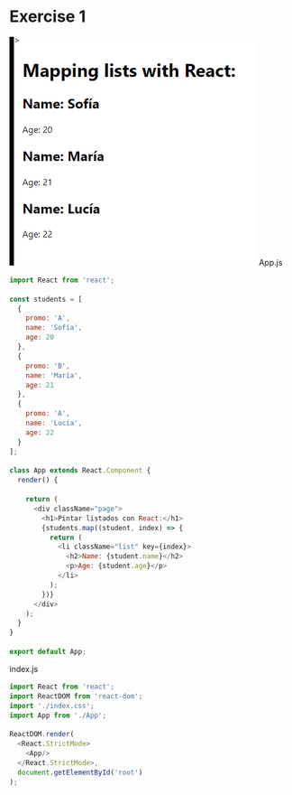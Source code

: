 # Exercise 1
![](https://github.com/cvcastano/ejercicios-de-adalab/blob/master/module%203/module-3-lesson-03-components-in-react/module-3-lesson-03-ex-01/src/list.png)
App.js
```javaScript
import React from 'react';

const students = [
  {
    promo: 'A',
    name: 'Sofía',
    age: 20
  },
  {
    promo: 'B',
    name: 'María',
    age: 21
  },
  {
    promo: 'A',
    name: 'Lucía',
    age: 22
  }
];

class App extends React.Component {
  render() {
   
    return (
      <div className="page">
        <h1>Pintar listados con React:</h1>
        {students.map((student, index) => {
          return (
            <li className="list" key={index}>
              <h2>Name: {student.name}</h2>
              <p>Age: {student.age}</p>
            </li>
          );
        })}
      </div>
    );
  }
}

export default App;
```

index.js
```javaScript
import React from 'react';
import ReactDOM from 'react-dom';
import './index.css';
import App from './App';

ReactDOM.render(
  <React.StrictMode>
    <App/>
  </React.StrictMode>,
  document.getElementById('root')
);
```
